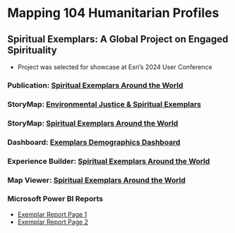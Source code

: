 # Mapping 104 Humanitarian Profiles
## Spiritual Exemplars: A Global Project on Engaged Spirituality
- Project was selected for showcase at Esri’s 2024 User Conference
### Publication: [Spiritual Exemplars Around the World](https://crcc.usc.edu/spiritual-exemplars-around-the-world/)  
### StoryMap: [Environmental Justice & Spiritual Exemplars]()  
### StoryMap: [Spiritual Exemplars Around the World](https://arcg.is/mTGfb)
### Dashboard: [Exemplars Demographics Dashboard](https://arcg.is/1P9LLu0)
### Experience Builder: [Spiritual Exemplars Around the World](https://arcg.is/1f8mHP)  
### Map Viewer: [Spiritual Exemplars Around the World](https://arcg.is/1mHuyf)  

### Microsoft Power BI Reports 
- [Exemplar Report Page 1](https://github.com/cartopher/Christopher.Charles---Data.GIS.Portfolio/blob/main/output/images/ExemplarReport_Page1.pdf)  
- [Exemplar Report Page 2](https://github.com/cartopher/Christopher.Charles---Data.GIS.Portfolio/blob/main/output/images/ExemplarReport_Page2.pdf)
